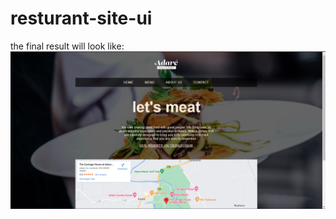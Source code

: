# resturant-site-ui
the final result will look like:
![alt text](https://github.com/Aya-Jafar/resturant-site-ui/blob/main/images/final%20result.png)
